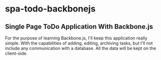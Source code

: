 # spa-todo-backbonejs

## Single Page ToDo Application With Backbone.js

For the purpose of learning Backbone.js, I'll keep this application really simple. With the capabilities of adding, editing, archiving tasks, but I'll not include any communication with a database. All the data will be kept on the client-side.